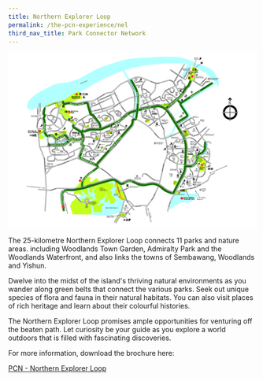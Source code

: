 ```yaml
---
title: Northern Explorer Loop
permalink: /the-pcn-experience/nel
third_nav_title: Park Connector Network
---
```

![Alt text for image on Isomer site](/images/Northern%20Explorer%20Loop-01.jpg)


The 25-kilometre Northern Explorer Loop connects 11 parks and nature areas. including Woodlands Town Garden, Admiralty Park and the Woodlands Waterfront, and also links the towns of Sembawang, Woodlands and Yishun.

Dwelve into the midst of the island's thriving natural environments as you wander along green belts that connect the various parks. Seek out unique species of flora and fauna in their natural habitats. You can also visit places of rich heritage and learn about their colourful histories.

The Northern Explorer Loop promises ample opportunities for venturing off the beaten path. Let curiosity be your guide as you explore a world outdoors that is filled with fascinating discoveries.

For more information, download the brochure here:

[PCN - Northern Explorer Loop](/files/PCN%20NEL%20Brochure.pdf)